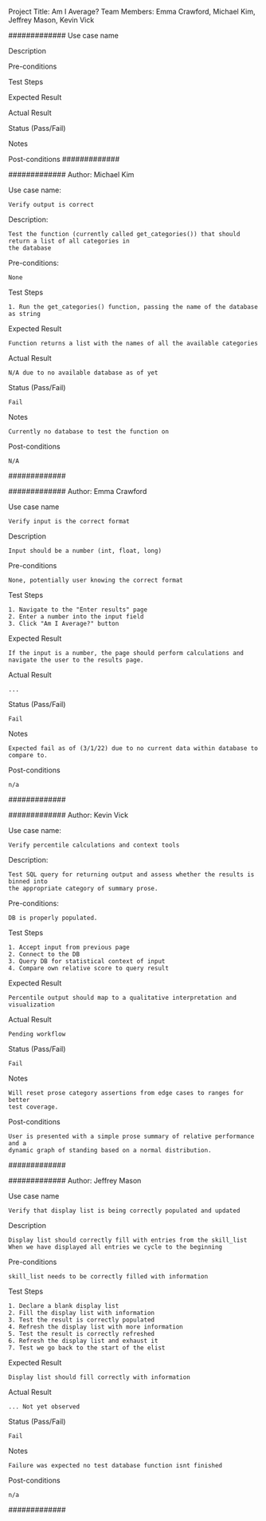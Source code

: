 Project Title: Am I Average?
Team Members: Emma Crawford, Michael Kim, Jeffrey Mason, Kevin Vick

############# 
Use case name

Description

Pre-conditions

Test Steps

Expected Result

Actual Result

Status (Pass/Fail)

Notes

Post-conditions
#############

############# 
Author: Michael Kim

Use case name: 

	Verify output is correct

Description: 

	Test the function (currently called get_categories()) that should return a list of all categories in
	the database

Pre-conditions: 

	None

Test Steps

	1. Run the get_categories() function, passing the name of the database as string

Expected Result

	Function returns a list with the names of all the available categories

Actual Result

	N/A due to no available database as of yet

Status (Pass/Fail)

	Fail

Notes

	Currently no database to test the function on

Post-conditions

	N/A

#############


#############
Author: Emma Crawford

Use case name

	Verify input is the correct format

Description

	Input should be a number (int, float, long)

Pre-conditions

	None, potentially user knowing the correct format

Test Steps

	1. Navigate to the "Enter results" page
	2. Enter a number into the input field
	3. Click "Am I Average?" button	

Expected Result

	If the input is a number, the page should perform calculations and navigate the user to the results page. 

Actual Result

	...

Status (Pass/Fail)

	Fail

Notes

	Expected fail as of (3/1/22) due to no current data within database to compare to.

Post-conditions

	n/a

#############

############# 
Author: Kevin Vick

Use case name:

	Verify percentile calculations and context tools

Description:

	Test SQL query for returning output and assess whether the results is binned into
	the appropriate category of summary prose.

Pre-conditions:

	DB is properly populated.

Test Steps

	1. Accept input from previous page 
	2. Connect to the DB
	3. Query DB for statistical context of input
	4. Compare own relative score to query result

Expected Result

	Percentile output should map to a qualitative interpretation and visualization

Actual Result

	Pending workflow

Status (Pass/Fail)

	Fail

Notes

	Will reset prose category assertions from edge cases to ranges for better 
	test coverage. 

Post-conditions

	User is presented with a simple prose summary of relative performance and a 
	dynamic graph of standing based on a normal distribution.

#############

#############
Author: Jeffrey Mason

Use case name

	Verify that display list is being correctly populated and updated

Description

	Display list should correctly fill with entries from the skill_list
    When we have displayed all entries we cycle to the beginning

Pre-conditions

	skill_list needs to be correctly filled with information
    

Test Steps

	1. Declare a blank display list
    2. Fill the display list with information
    3. Test the result is correctly populated
    4. Refresh the display list with more information
    5. Test the result is correctly refreshed
    6. Refresh the display list and exhaust it
    7. Test we go back to the start of the elist

Expected Result

    Display list should fill correctly with information

Actual Result

	... Not yet observed

Status (Pass/Fail)

	Fail

Notes

	Failure was expected no test database function isnt finished

Post-conditions

	n/a

#############
